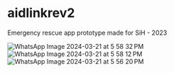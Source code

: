 # aidlinkrev2

Emergency rescue app prototype made for SiH - 2023

![WhatsApp Image 2024-03-21 at 5 58 32 PM](https://github.com/Kartheesan69/aidlink/assets/120254467/d2d3d5cb-f3b9-4f73-9256-7811c394e963)![WhatsApp Image 2024-03-21 at 5 58 12 PM](https://github.com/Kartheesan69/aidlink/assets/120254467/dfdc5216-0704-4bb3-95ee-2eaac813775d)![WhatsApp Image 2024-03-21 at 5 56 20 PM](https://github.com/Kartheesan69/aidlink/assets/120254467/68b0b94a-ea96-4e3b-846a-f36623e9c441)

